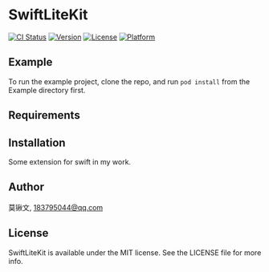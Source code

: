 # SwiftLiteKit

[![CI Status](http://img.shields.io/travis/莫锹文/SwiftLiteKit.svg?style=flat)](https://travis-ci.org/莫锹文/SwiftLiteKit)
[![Version](https://img.shields.io/cocoapods/v/SwiftLiteKit.svg?style=flat)](http://cocoapods.org/pods/SwiftLiteKit)
[![License](https://img.shields.io/cocoapods/l/SwiftLiteKit.svg?style=flat)](http://cocoapods.org/pods/SwiftLiteKit)
[![Platform](https://img.shields.io/cocoapods/p/SwiftLiteKit.svg?style=flat)](http://cocoapods.org/pods/SwiftLiteKit)

## Example

To run the example project, clone the repo, and run `pod install` from the Example directory first.

## Requirements

## Installation

Some extension for swift in my work.

## Author

莫锹文, 183795044@qq.com

## License

SwiftLiteKit is available under the MIT license. See the LICENSE file for more info.
